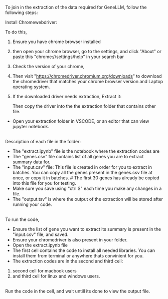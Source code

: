 To join in the extraction of the data required for GeneLLM, follow the following steps:


Install Chromewebdriver: 

To do this,

1. Ensure you have chrome browser installed
2. then open your chrome browser, go to the settings, and click "About"
or paste this  "chrome://settings/help" in your search bar

3. Check the version of your chrome,
4. Then visit "https://chromedriver.chromium.org/downloads" to download the chromedriver that matches your chrome browser version and Laptop operating system.

5. If the downloaded driver needs extraction, Extract it:

     Then copy the driver into the the extraction folder that contains other file.


* Open your extraction folder in VSCODE, or an editor that can view jupyter notebook.

\
Description of each file in the folder:
* The "extract.ipynb" file is the notebook where the extraction codes are
* The "genes.csv" file contains list of all genes you are to extract summary data for.
* The  "input.csv" file: This file is created in order for you to extract in batches. You can copy all the genes present in the genes.csv file at once, or copy it in batches. # The first 30 genes has already be copied into this file for you for testing. 
* Make sure you save using "ctrl S" each time you make any changes in a file.
* The "output.tsv" is where the output of the extraction will be stored after running your code.

\
To run the code,
* Ensure the list of gene you want to extract its summary is present in the "input.csv" file, and saved.
* Ensure your chromedriver is also present in your folder.
* Open the extract.ipynb file
* The first cell contains the code to install all needed libraries. You can install them from terminal or anywhere thats convinient for you.
* The extraction  codes are in the second and third cell:
1. second cell for macbook users
2. and third cell for linux and windows users.


\
Run the code in the cell, and wait untill its done to view the output file.



